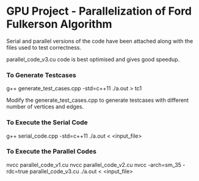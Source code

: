 # GPU Project - Parallelization of Ford Fulkerson Algorithm

Serial and parallel versions of the code have been attached along with the files used to test correctness.

parallel_code_v3.cu code is best optimised and gives good speedup.

### To Generate Testcases
g++ generate_test_cases.cpp -std=c++11
./a.out > tc1

Modify the generate_test_cases.cpp to generate testcases with different number of vertices and edges.

### To Execute the Serial Code
g++ serial_code.cpp -std=c++11
./a.out < <input_file>

### To Execute the Parallel Codes
nvcc parallel_code_v1.cu
nvcc parallel_code_v2.cu
nvcc -arch=sm_35 -rdc=true parallel_code_v3.cu
./a.out < <input_file>
